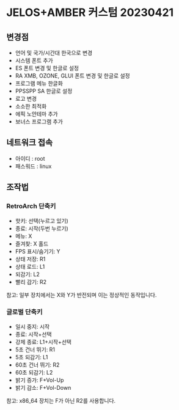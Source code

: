 # JELOS+AMBER 커스텀 20230421

## 변경점
- 언어 및 국가/시간대 한국으로 변경
- 시스템 폰트 추가
- ES 폰트 변경 및 한글로 설정
- RA XMB, OZONE, GLUI 폰트 변경 및 한글로 설정
- 프로그램 메뉴 한글화
- PPSSPP SA 한글로 설정
- 로고 변경
- 소소한 최적화
- 에픽 노안테마 추가
- 보너스 프로그램 추가



## 네트워크 접속
- 아이디 : root
- 패스워드 : linux



## 조작법
### RetroArch 단축키
- 핫키: 선택(누르고 있기)
- 종료: 시작(두번 누르기)
- 메뉴: X
- 즐겨찾: X 홀드
- FPS 표시/숨기기: Y
- 상태 저장: R1
- 상태 로드: L1
- 되감기: L2
- 빨리 감기: R2

참고: 일부 장치에서는 X와 Y가 반전되며 이는 정상적인 동작입니다.

### 글로벌 단축키
- 일시 중지: 시작
- 종료: 시작+선택
- 강제 종료: L1+시작+선택
- 5초 건너 뛰기: R1
- 5초 되감기: L1
- 60초 건너 뛰기: R2
- 60초 되감기: L2
- 밝기 증가: F+Vol-Up
- 밝기 감소: F+Vol-Down

참고: x86_64 장치는 F가 아닌 R2를 사용합니다.
